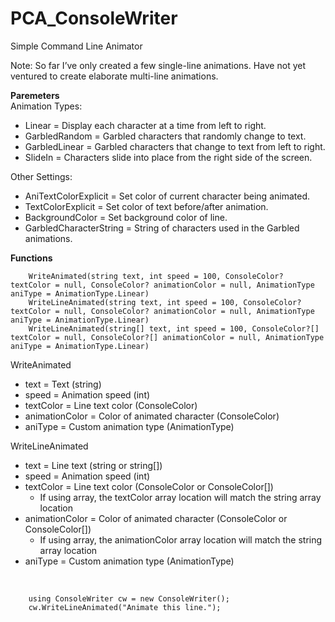 # PCA_ConsoleWriter
Simple Command Line Animator

Note: So far I’ve only created a few single-line animations. Have not yet ventured to create elaborate multi-line animations.

<b>Paremeters</b><br>
Animation Types:
- Linear = Display each character at a time from left to right.
- GarbledRandom = Garbled characters that randomly change to text.
- GarbledLinear = Garbled characters that change to text from left to right.
- SlideIn = Characters slide into place from the right side of the screen.

Other Settings:
- AniTextColorExplicit = Set color of current character being animated.
- TextColorExplicit = Set color of text before/after animation.
- BackgroundColor = Set background color of line.
- GarbledCharacterString = String of characters used in the Garbled animations.

<b>Functions</b><br>

        WriteAnimated(string text, int speed = 100, ConsoleColor? textColor = null, ConsoleColor? animationColor = null, AnimationType aniType = AnimationType.Linear)
        WriteLineAnimated(string text, int speed = 100, ConsoleColor? textColor = null, ConsoleColor? animationColor = null, AnimationType aniType = AnimationType.Linear)
        WriteLineAnimated(string[] text, int speed = 100, ConsoleColor?[] textColor = null, ConsoleColor?[] animationColor = null, AnimationType aniType = AnimationType.Linear)

WriteAnimated
- text = Text (string)
- speed = Animation speed (int)
- textColor = Line text color (ConsoleColor)
- animationColor = Color of animated character (ConsoleColor)
- aniType = Custom animation type (AnimationType)

WriteLineAnimated
- text = Line text (string or string[])
- speed = Animation speed (int)
- textColor = Line text color (ConsoleColor or ConsoleColor[])
  - If using array, the textColor array location will match the string array location
- animationColor = Color of animated character (ConsoleColor or ConsoleColor[])
  - If using array, the animationColor array location will match the string array location
- aniType = Custom animation type (AnimationType)

<br>

        using ConsoleWriter cw = new ConsoleWriter();
        cw.WriteLineAnimated("Animate this line.");
